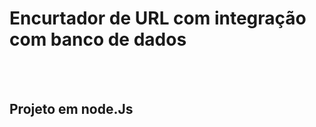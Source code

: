 
<h1>Encurtador de URL com integração com banco de dados</h1> 
</br>
</br>
<h2>Projeto em node.Js</h2>
